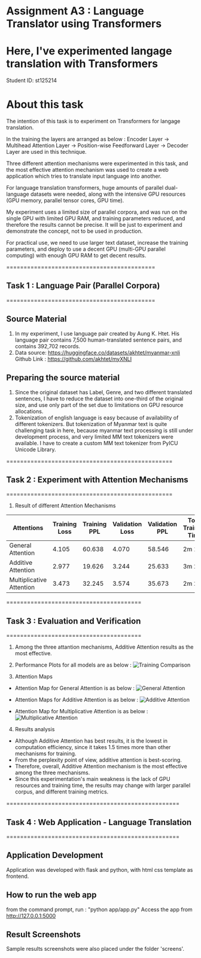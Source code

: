 # Assignment A3 : Language Translator using Transformers
# Here, I've experimented langage translation with Transformers
Student ID: st125214

# About this task
The intention of this task is to experiment on Transformers for langage translation.

In the training the layers are arranged as below : 
Encoder Layer -> Multihead Attention Layer -> Position-wise Feedforward Layer -> Decoder Layer are used in this technique.

Three different attention mechanisms were experimented in this task, and the most effective attention mechanism was used to create a web application which tries to translate input language into another.

For language translation transformers, huge amounts of parallel dual-language datasets were needed, along with the intensive GPU resources (GPU memory, parallel tensor cores, GPU time).

My experiment uses a limited size of parallel corpora, and was run on the single GPU with limited GPU RAM, and training parameters reduced, and therefore the results cannot be precise. It will be just to experiment and demonstrate the concept, not to be used in production.

For practical use, we need to use larger text dataset, increase the training parameters, and deploy to use a decent GPU (multi-GPU parallel computing) with enough GPU RAM to get decent results.

===========================================
## Task 1 : Language Pair (Parallel Corpora)
===========================================
## Source Material
1. In my experiment, I use language pair created by Aung K. Htet.
   His language pair contains 7,500 human-translated sentence pairs, and contains 392,702 records.
2. Data source: https://huggingface.co/datasets/akhtet/myanmar-xnli
   Github Link : https://github.com/akhtet/myXNLI
   
## Preparing the source material
1. Since the original dataset has Label, Genre, and two different translated sentences, I have to reduce the dataset into one-third of the original size, and use only part of the set due to limitations on GPU resource allocations.
2. Tokenization of english language is easy because of availability of different tokenizers.
But tokenization of Myanmar text is quite challenging task in here, because myanmar text processing is still under development process, and very limited MM text tokenizers were available.
I have to create a custom MM text tokenizer from PyICU Unicode Library.

================================================
## Task 2 : Experiment with Attention Mechanisms
================================================ 
1. Result of different Attention Mechanisms

| Attentions | Training Loss | Training PPL | Validation Loss | Validation PPL | Total Training Time |
|------------|---------------|--------------|-----------------|----------------|---------------------|
| General Attention        | 4.105 | 60.638 | 4.070 | 58.546 | 2m 15s  |
| Additive Attention       | 2.977 | 19.626 | 3.244 | 25.633 | 3m 29s  |
| Multiplicative Attention | 3.473 | 32.245 | 3.574 | 35.673 | 2m 23s  |
 
=======================================
## Task 3 : Evaluation and Verification
=======================================

1. Among the three attantion mechanisms, Additive Attention results as the most effective.

2. Performance Plots for all models are as below :
![Training Comparison](<performance plots.png>)

3. Attention Maps
- Attention Map for General Attention is as below :
![General Attention](<General Attention map.png>)

- Attention Maps for Additive Attention is as below :
![Additive Attention](<Additive Attention map.png>)

- Attention Map for Multiplicative Attention is as below :
![Multiplicative Attention](<Multiplicative Attention map.png>)

4. Results analysis
- Although Additive Attention has best results, it is the lowest in computation efficiency, since it takes 1.5 times more than other mechanisms for training.
- From the perplexity point of view, additive attention is best-scoring.
- Therefore, overall, Additive Attention mechanism is the most effective among the three mechanisms.
- Since this experimentation's main weakness is the lack of GPU resources and training time, the results may change with larger parallel corpus, and different training metrics.  

==================================================
## Task 4 : Web Application - Language Translation
==================================================
## Application Development
Application was developed with flask and python, with html css template as frontend.

## How to run the web app
from the command prompt, run : "python app/app.py"
Access the app from http://127.0.0.1:5000

## Result Screenshots
Sample results screenshots were also placed under the folder 'screens'.

